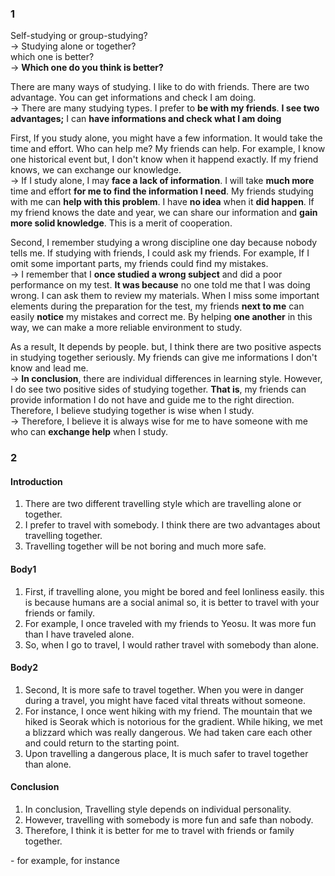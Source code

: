 ### 1
Self-studying or group-studying?  
-> Studying alone or together?  
which one is better?  
-> **Which one do you think is better?**  
  
There are many ways of studying. I like to do with friends. There are two advantage. You can get informations and check I am doing.  
-> There are many studying types. I prefer to **be with my friends**. **I see two advantages;** I can **have informations and check what I am doing**   
  
First, If you study alone, you might have a few information. It would take the time and effort. Who can help me? My friends can help. For example, I know one historical event but, I don't know when it happend exactly. If my friend knows, we can exchange our knowledge.  
-> If I study alone, I may **face a lack of information**. I will take **much more** time and effort **for me to find the information I need**. My friends studying with me can **help with this problem**. I have **no idea** when it **did happen**. If my friend knows the date and year, we can share our information and **gain more solid knowledge**. This is a merit of cooperation.  
  
Second, I remember studying a wrong discipline one day because nobody tells me. If studying with friends, I could ask my friends. For example, If I omit some important parts, my friends could find my mistakes.  
-> I remember that I **once studied a wrong subject** and did a poor performance on my test. **It was because** no one told me that I was doing wrong. I can ask them to review my materials. When I miss some important elements during the preparation for the test, my friends **next to me** can easily **notice** my mistakes and correct me. By helping **one another** in this way, we can make a more reliable environment to study.  
  
As a result, It depends by people. but, I think there are two positive aspects in studying together seriously. My friends can give me informations I don't know and lead me.  
-> **In conclusion**, there are individual differences in learning style. However, I do see two positive sides of studying together. **That is**, my friends can provide information I do not have and guide me to the right direction.  
Therefore, I believe studying together is wise when I study.  
-> Therefore, I believe it is always wise for me to have someone with me who can **exchange help** when I study.  
### 2
#### Introduction
1. There are two different travelling style which are travelling alone or together. 
2. I prefer to travel with somebody. I think there are two advantages about travelling together.
3. Travelling together will be not boring and much more safe. 
#### Body1
1. First, if travelling alone, you might be bored and feel lonliness easily. this is because humans are a social animal so, it is better to travel with your friends or family.
2. For example, I once traveled with my friends to Yeosu. It was more fun than I have traveled alone. 
3. So, when I go to travel, I would rather travel with somebody than alone.
#### Body2
1. Second, It is more safe to travel together. When you were in danger during a travel, you might have faced vital threats without someone.  
2. For instance, I once went hiking with my friend. The mountain that we hiked is Seorak which is notorious for the gradient. While hiking, we met a blizzard which was really dangerous. We had taken care each other and could return to the starting point.
3. Upon travelling a dangerous place, It is much safer to travel together than alone.
#### Conclusion
1. In conclusion, Travelling style depends on individual personality.
2. However, travelling with somebody is more fun and safe than nobody.
3. Therefore, I think it is better for me to travel with friends or family together.
</hr>
- for example, for instance  
